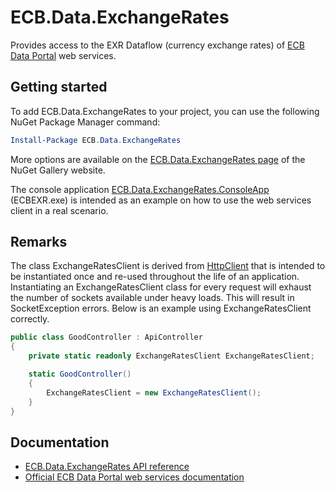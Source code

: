 # ECB.Data.ExchangeRates

Provides access to the EXR Dataflow (currency exchange rates) of [ECB Data Portal](https://data.ecb.europa.eu) web services.

## Getting started

To add ECB.Data.ExchangeRates to your project, you can use the following NuGet Package Manager command:

```PowerShell
Install-Package ECB.Data.ExchangeRates
```

More options are available on the [ECB.Data.ExchangeRates page](https://www.nuget.org/packages/ECB.Data.ExchangeRates) of the NuGet Gallery website.

The console application [ECB.Data.ExchangeRates.ConsoleApp](https://github.com/maurizuki/ECB.Data.ExchangeRates/tree/v2.0.0-rc.1/src/ECB.Data.ExchangeRates.ConsoleApp) (ECBEXR.exe) is intended as an example on how to use the web services client in a real scenario.

## Remarks

The class ExchangeRatesClient is derived from [HttpClient](https://docs.microsoft.com/dotnet/api/system.net.http.httpclient) that is intended to be instantiated once and re-used throughout the life of an application. Instantiating an ExchangeRatesClient class for every request will exhaust the number of sockets available under heavy loads. This will result in SocketException errors. Below is an example using ExchangeRatesClient correctly.

```C#
public class GoodController : ApiController
{
    private static readonly ExchangeRatesClient ExchangeRatesClient;

    static GoodController()
    {
        ExchangeRatesClient = new ExchangeRatesClient();
    }
}
```

## Documentation

* [ECB.Data.ExchangeRates API reference](https://github.com/maurizuki/ECB.Data.ExchangeRates/blob/v2.0.0-rc.1/docs/ECB.Data.ExchangeRates.md)
* [Official ECB Data Portal web services documentation](https://data.ecb.europa.eu/help/api)
